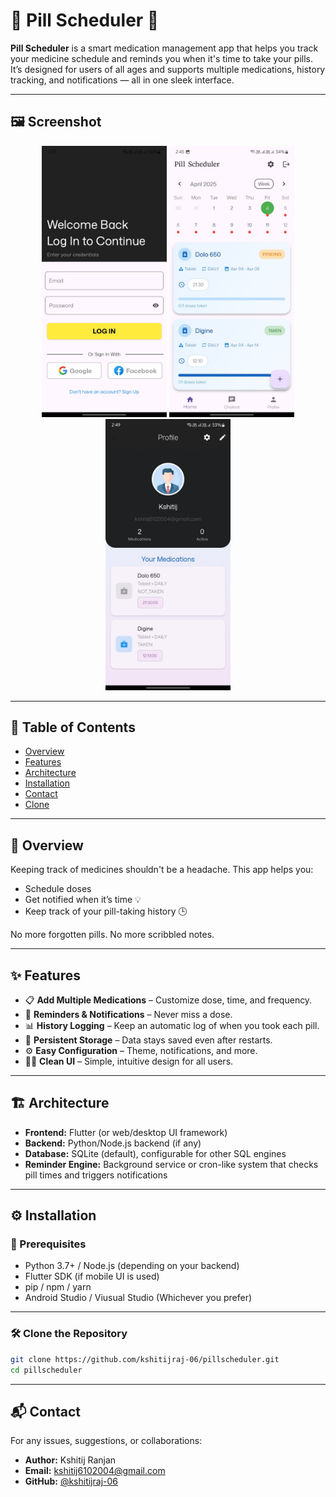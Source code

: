 # 💊 Pill Scheduler 📅

**Pill Scheduler** is a smart medication management app that helps you track your medicine schedule and reminds you when it's time to take your pills. It’s designed for users of all ages and supports multiple medications, history tracking, and notifications — all in one sleek interface.

---

## 🖼️ Screenshot

<div align="center">
  <img src="https://github.com/kshitijraj-06/Pill_Scheduler/blob/master/3.jpg" alt="Home Screen" width="200px" />
  <img src="https://github.com/kshitijraj-06/Pill_Scheduler/blob/master/1.jpg" alt="Medication List" width="200px" />
  <img src="https://github.com/kshitijraj-06/Pill_Scheduler/blob/master/2.jpg" alt="Reminder Setup" width="200px" />
</div>

---

## 📑 Table of Contents

- [Overview](#Overview)
- [Features](#Features)
- [Architecture](#Architecture)
- [Installation](#Installation)
- [Contact](#Contact)
- [Clone](#clone_the_repository)

---

## 🌟 Overview

Keeping track of medicines shouldn't be a headache. This app helps you:

- Schedule doses
- Get notified when it’s time 💡
- Keep track of your pill-taking history 🕒

No more forgotten pills. No more scribbled notes.

---

## ✨ Features

- 📋 **Add Multiple Medications** – Customize dose, time, and frequency.
- 🔔 **Reminders & Notifications** – Never miss a dose.
- 📊 **History Logging** – Keep an automatic log of when you took each pill.
- 💾 **Persistent Storage** – Data stays saved even after restarts.
- ⚙️ **Easy Configuration** – Theme, notifications, and more.
- 🧑‍💻 **Clean UI** – Simple, intuitive design for all users.

---

## 🏗️ Architecture

- **Frontend:** Flutter (or web/desktop UI framework)
- **Backend:** Python/Node.js backend (if any)
- **Database:** SQLite (default), configurable for other SQL engines
- **Reminder Engine:** Background service or cron-like system that checks pill times and triggers notifications

---

## ⚙️ Installation

### 🔧 Prerequisites

- Python 3.7+ / Node.js (depending on your backend)
- Flutter SDK (if mobile UI is used)
- pip / npm / yarn
- Android Studio / Viusual Studio (Whichever you prefer)

---

### 🛠️  Clone the Repository
```bash
git clone https://github.com/kshitijraj-06/pillscheduler.git
cd pillscheduler
```
---

## 📬 Contact

For any issues, suggestions, or collaborations:

- **Author:** Kshitij Ranjan
- **Email:** kshitij6102004@gmail.com
- **GitHub:** [@kshitijraj-06](https://github.com/kshitijraj-06)

